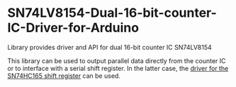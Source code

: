 # SN74LV8154-Dual-16-bit-counter-IC-Driver-for-Arduino
Library provides driver and API for dual 16-bit counter IC SN74LV8154

This library can be used to output parallel data directly from the counter IC or to interface with a serial shift register.  In the latter case, the [driver for the SN74HC165 shift register](https://github.com/Qubit1028/SN74HC165-8-bit-Parallel-Load-Shift-Register-Driver-for-Arduino) can be used. 
